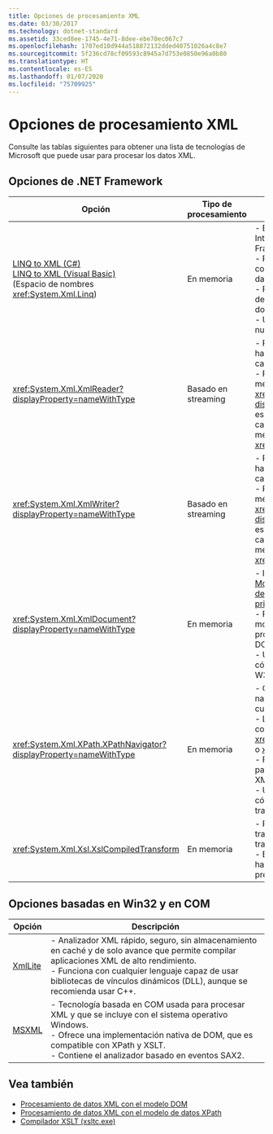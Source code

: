 ```yaml
---
title: Opciones de procesamiento XML
ms.date: 03/30/2017
ms.technology: dotnet-standard
ms.assetid: 33ced8ee-1745-4e71-8dee-ebe70ec067c7
ms.openlocfilehash: 1707ed10d944a518872132dded40751026a4c8e7
ms.sourcegitcommit: 5f236cd78cf09593c8945a7d753e0850e96a0b80
ms.translationtype: HT
ms.contentlocale: es-ES
ms.lasthandoff: 01/07/2020
ms.locfileid: "75709925"
---
```

# <a name="xml-processing-options"></a>Opciones de procesamiento XML
Consulte las tablas siguientes para obtener una lista de tecnologías de Microsoft que puede usar para procesar los datos XML.  
  
## <a name="net-framework-options"></a>Opciones de .NET Framework  
  
|**Opción**|**Tipo de procesamiento**|**Descripción**|  
|----------------|-------------------------|---------------------|  
|[LINQ to XML (C#)](../../../csharp/programming-guide/concepts/linq/linq-to-xml-overview.md) <br/> [LINQ to XML (Visual Basic)](../../../visual-basic/programming-guide/concepts/linq/linq-to-xml.md) <br />(Espacio de nombres <xref:System.Xml.Linq>)|En memoria|- Basado en la tecnología Language Integrated Query (LINQ) de .NET Framework.<br />- Proporciona una experiencia de consulta similar a SQL para objetos, datos relacionales y datos XML.<br />- Proporciona funcionalidades intuitivas de creación y transformación de documentos.<br />- Use esta opción si va a escribir código nuevo.|  
|<xref:System.Xml.XmlReader?displayProperty=nameWithType>|Basado en streaming|- Proporciona un modo rápido, solo hacia delante y sin almacenamiento en caché de acceso a los datos XML.<br />- Puede crear objetos mediante el método <xref:System.Xml.XmlReader.Create%2A?displayProperty=nameWithType> y especificar el conjunto de características para habilitar en el objeto mediante la clase <xref:System.Xml.XmlReaderSettings>.|  
|<xref:System.Xml.XmlWriter?displayProperty=nameWithType>|Basado en streaming|- Proporciona un modo rápido, solo hacia delante y sin almacenamiento en caché para generar los datos XML.<br />- Puede crear objetos mediante el método <xref:System.Xml.XmlWriter.Create%2A?displayProperty=nameWithType> y especificar el conjunto de características para habilitar en el objeto mediante la clase <xref:System.Xml.XmlWriterSettings>.|  
|<xref:System.Xml.XmlDocument?displayProperty=nameWithType>|En memoria|- Implementa el [nivel 1 principal del Modelo de objetos de documento (DOM) del W3C](https://www.w3.org/TR/REC-DOM-Level-1/level-one-core.html) y las recomendaciones [principales del nivel 2 del DOM](https://www.w3.org/TR/DOM-Level-2-Core/).<br />- Puede crear, insertar, quitar y modificar los nodos mediante métodos y propiedades basándose en modelos DOM familiares.<br />- Use esta opción si va a modificar el código existente que usa el DOM del W3C.|  
|<xref:System.Xml.XPath.XPathNavigator?displayProperty=nameWithType>|En memoria|- Ofrece varias opciones de edición y navegación mediante un modelo de cursores.<br />- Los documentos XML pueden estar contenidos en un objeto <xref:System.Xml.XPath.XPathDocument> o <xref:System.Xml.XmlDocument>.<br />- Proporciona un excelente rendimiento para el procesamiento de solo lectura de XML.<br />- Use esta opción si va a modificar el código existente con consultas XPath o transformaciones XSLT.|  
|<xref:System.Xml.Xsl.XslCompiledTransform>|En memoria|- Proporciona opciones para transformar los datos XML mediante transformaciones XSL.<br />- El [compilador XSLT (xsltc.exe)](../../../../docs/standard/data/xml/xslt-compiler-xsltc-exe.md) permite hacer referencia a las transformaciones precompiladas de la aplicación.|  
  
## <a name="win32-and-com-based-options"></a>Opciones basadas en Win32 y en COM  
  
|**Opción**|**Descripción**|  
|----------------|---------------------|  
|[XmlLite](https://docs.microsoft.com/previous-versions/windows/desktop/ms752872(v=vs.85))|- Analizador XML rápido, seguro, sin almacenamiento en caché y de solo avance que permite compilar aplicaciones XML de alto rendimiento.<br />- Funciona con cualquier lenguaje capaz de usar bibliotecas de vínculos dinámicos (DLL), aunque se recomienda usar C++.|  
|[MSXML](https://docs.microsoft.com/previous-versions/windows/desktop/ms763742(v=vs.85))|- Tecnología basada en COM usada para procesar XML y que se incluye con el sistema operativo Windows.<br />- Ofrece una implementación nativa de DOM, que es compatible con XPath y XSLT.<br />- Contiene el analizador basado en eventos SAX2.|  
  
## <a name="see-also"></a>Vea también

- [Procesamiento de datos XML con el modelo DOM](../../../../docs/standard/data/xml/process-xml-data-using-the-dom-model.md)
- [Procesamiento de datos XML con el modelo de datos XPath](../../../../docs/standard/data/xml/process-xml-data-using-the-xpath-data-model.md)
- [Compilador XSLT (xsltc.exe)](../../../../docs/standard/data/xml/xslt-compiler-xsltc-exe.md)
